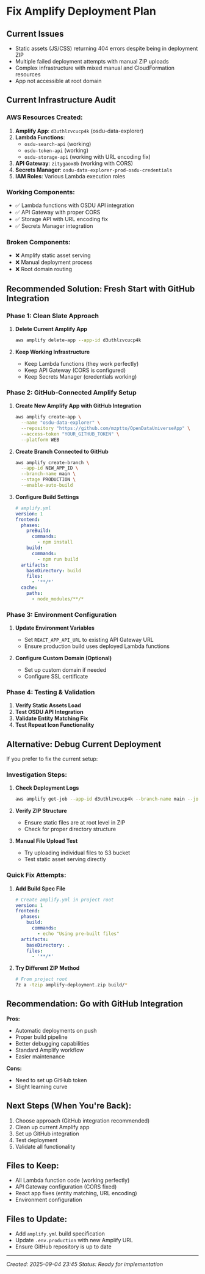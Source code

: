 # Fix Amplify Deployment Plan

## Current Issues
- Static assets (JS/CSS) returning 404 errors despite being in deployment ZIP
- Multiple failed deployment attempts with manual ZIP uploads
- Complex infrastructure with mixed manual and CloudFormation resources
- App not accessible at root domain

## Current Infrastructure Audit

### AWS Resources Created:
1. **Amplify App**: `d3uthlzvcucp4k` (osdu-data-explorer)
2. **Lambda Functions**:
   - `osdu-search-api` (working)
   - `osdu-token-api` (working) 
   - `osdu-storage-api` (working with URL encoding fix)
3. **API Gateway**: `zitygaox8b` (working with CORS)
4. **Secrets Manager**: `osdu-data-explorer-prod-osdu-credentials`
5. **IAM Roles**: Various Lambda execution roles

### Working Components:
- ✅ Lambda functions with OSDU API integration
- ✅ API Gateway with proper CORS
- ✅ Storage API with URL encoding fix
- ✅ Secrets Manager integration

### Broken Components:
- ❌ Amplify static asset serving
- ❌ Manual deployment process
- ❌ Root domain routing

## Recommended Solution: Fresh Start with GitHub Integration

### Phase 1: Clean Slate Approach
1. **Delete Current Amplify App**
   ```bash
   aws amplify delete-app --app-id d3uthlzvcucp4k
   ```

2. **Keep Working Infrastructure**
   - Keep Lambda functions (they work perfectly)
   - Keep API Gateway (CORS is configured)
   - Keep Secrets Manager (credentials working)

### Phase 2: GitHub-Connected Amplify Setup
1. **Create New Amplify App with GitHub Integration**
   ```bash
   aws amplify create-app \
     --name "osdu-data-explorer" \
     --repository "https://github.com/mzptto/OpenDataUniverseApp" \
     --access-token "YOUR_GITHUB_TOKEN" \
     --platform WEB
   ```

2. **Create Branch Connected to GitHub**
   ```bash
   aws amplify create-branch \
     --app-id NEW_APP_ID \
     --branch-name main \
     --stage PRODUCTION \
     --enable-auto-build
   ```

3. **Configure Build Settings**
   ```yaml
   # amplify.yml
   version: 1
   frontend:
     phases:
       preBuild:
         commands:
           - npm install
       build:
         commands:
           - npm run build
     artifacts:
       baseDirectory: build
       files:
         - '**/*'
     cache:
       paths:
         - node_modules/**/*
   ```

### Phase 3: Environment Configuration
1. **Update Environment Variables**
   - Set `REACT_APP_API_URL` to existing API Gateway URL
   - Ensure production build uses deployed Lambda functions

2. **Configure Custom Domain (Optional)**
   - Set up custom domain if needed
   - Configure SSL certificate

### Phase 4: Testing & Validation
1. **Verify Static Assets Load**
2. **Test OSDU API Integration**
3. **Validate Entity Matching Fix**
4. **Test Repeat Icon Functionality**

## Alternative: Debug Current Deployment

If you prefer to fix the current setup:

### Investigation Steps:
1. **Check Deployment Logs**
   ```bash
   aws amplify get-job --app-id d3uthlzvcucp4k --branch-name main --job-id 3
   ```

2. **Verify ZIP Structure**
   - Ensure static files are at root level in ZIP
   - Check for proper directory structure

3. **Manual File Upload Test**
   - Try uploading individual files to S3 bucket
   - Test static asset serving directly

### Quick Fix Attempts:
1. **Add Build Spec File**
   ```yaml
   # Create amplify.yml in project root
   version: 1
   frontend:
     phases:
       build:
         commands:
           - echo "Using pre-built files"
     artifacts:
       baseDirectory: .
       files:
         - '**/*'
   ```

2. **Try Different ZIP Method**
   ```bash
   # From project root
   7z a -tzip amplify-deployment.zip build/*
   ```

## Recommendation: Go with GitHub Integration

**Pros:**
- Automatic deployments on push
- Proper build pipeline
- Better debugging capabilities
- Standard Amplify workflow
- Easier maintenance

**Cons:**
- Need to set up GitHub token
- Slight learning curve

## Next Steps (When You're Back):
1. Choose approach (GitHub integration recommended)
2. Clean up current Amplify app
3. Set up GitHub integration
4. Test deployment
5. Validate all functionality

## Files to Keep:
- All Lambda function code (working perfectly)
- API Gateway configuration (CORS fixed)
- React app fixes (entity matching, URL encoding)
- Environment configuration

## Files to Update:
- Add `amplify.yml` build specification
- Update `.env.production` with new Amplify URL
- Ensure GitHub repository is up to date

---
*Created: 2025-09-04 23:45*
*Status: Ready for implementation*